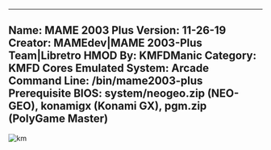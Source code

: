 -----------------------
Name: MAME 2003 Plus
Version: 11-26-19
Creator: MAMEdev|MAME 2003-Plus Team|Libretro
HMOD By: KMFDManic
Category: KMFD Cores
Emulated System: Arcade
Command Line: /bin/mame2003-plus
Prerequisite BIOS: system/neogeo.zip (NEO-GEO), konamigx (Konami GX), pgm.zip (PolyGame Master)
-----------------------
![km](https://i.imgur.com/uVKu9sY.png)
